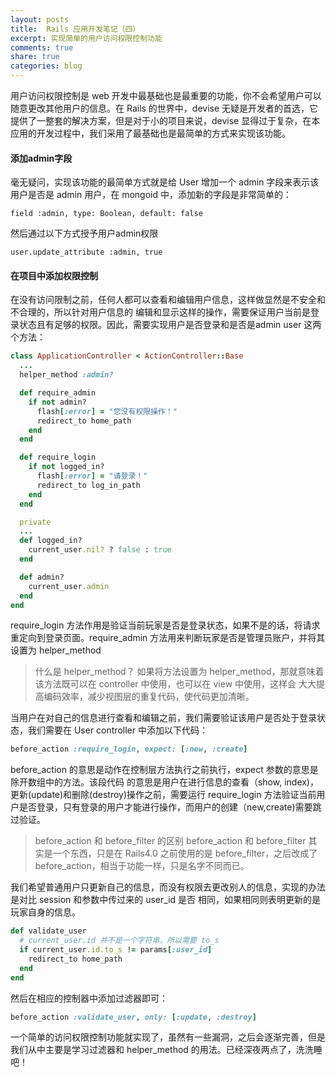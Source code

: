 ```yaml
---
layout: posts
title:  Rails 应用开发笔记（四）
excerpt: 实现简单的用户访问权限控制功能
comments: true
share: true
categories: blog
---
```


用户访问权限控制是 web 开发中最基础也是最重要的功能，你不会希望用户可以随意更改其他用户的信息。在
 Rails 的世界中，devise 无疑是开发者的首选，它提供了一整套的解决方案，但是对于小的项目来说，devise
显得过于复杂，在本应用的开发过程中，我们采用了最基础也是最简单的方式来实现该功能。

#### 添加admin字段

毫无疑问，实现该功能的最简单方式就是给 User 增加一个 admin 字段来表示该用户是否是 admin 用户，在 mongoid
中，添加新的字段是非常简单的：

`field :admin, type: Boolean, default: false`

然后通过以下方式授予用户admin权限

`user.update_attribute :admin, true`

#### 在项目中添加权限控制

在没有访问限制之前，任何人都可以查看和编辑用户信息，这样做显然是不安全和不合理的，所以针对用户信息的
编辑和显示这样的操作，需要保证用户当前是登录状态且有足够的权限。因此，需要实现用户是否登录和是否是admin
user 这两个方法：

```ruby
class ApplicationController < ActionController::Base
  ...
  helper_method :admin?

  def require_admin
    if not admin?
      flash[:error] = "您没有权限操作！"
      redirect_to home_path
    end
  end

  def require_login
    if not logged_in?
      flash[:error] = "请登录！"
      redirect_to log_in_path
    end
  end

  private
  ...
  def logged_in?
    current_user.nil? ? false : true
  end

  def admin?
    current_user.admin
  end
end
```

require_login 方法作用是验证当前玩家是否是登录状态，如果不是的话，将请求重定向到登录页面。require_admin
方法用来判断玩家是否是管理员账户，并将其设置为 helper_method

>什么是 helper_method？
>如果将方法设置为 helper_method，那就意味着该方法既可以在 controller 中使用，也可以在 view 中使用，这样会
>大大提高编码效率，减少视图层的重复代码，使代码更加清晰。

当用户在对自己的信息进行查看和编辑之前，我们需要验证该用户是否处于登录状态，我们需要在 User controller
中添加以下代码：

```ruby
before_action :require_login, expect: [:new, :create]
```

 before_action 的意思是动作在控制层方法执行之前执行，expect 参数的意思是除开数组中的方法。该段代码
 的意思是用户在进行信息的查看（show, index)，更新(update)和删除(destroy)操作之前，需要运行 require_login
 方法验证当前用户是否登录，只有登录的用户才能进行操作，而用户的创建（new,create)需要跳过验证。

> before_action 和 before_filter 的区别
> before_action 和 before_filter 其实是一个东西，只是在 Rails4.0 之前使用的是 before_filter，之后改成了
before_action，相当于功能一样，只是名字不同而已。

我们希望普通用户只更新自己的信息，而没有权限去更改别人的信息，实现的办法是对比 session 和参数中传过来的 user_id 是否
相同，如果相同则表明更新的是玩家自身的信息。

```ruby
def validate_user
  # current_user.id 并不是一个字符串，所以需要 to_s
  if current_user.id.to_s != params[:user_id]
    redirect_to home_path
  end
end
```

然后在相应的控制器中添加过滤器即可：

```ruby
before_action :validate_user, only: [:update, :destroy]
```

一个简单的访问权限控制功能就实现了，虽然有一些漏洞，之后会逐渐完善，但是我们从中主要是学习过滤器和 helper_method 的用法。已经深夜两点了，洗洗睡吧！

